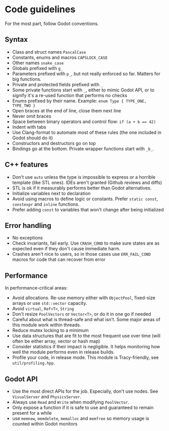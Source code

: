 Code guidelines
=====================

For the most part, follow Godot conventions.

Syntax
--------

- Class and struct names `PascalCase`
- Constants, enums and macros `CAPSLOCK_CASE`
- Other names `snake_case`
- Globals prefixed with `g_`
- Parameters prefixed with `p_`, but not really enforced so far. Matters for big functions.
- Private and protected fields prefixed with `_`
- Some private functions start with `_`, either to mimic Godot API, or to signify it's a re-used function that performs no checks
- Enums prefixed by their name. Example: `enum Type { TYPE_ONE, TYPE_TWO }`
- Open braces at the end of line, close them next line
- Never omit braces
- Space between binary operators and control flow: `if (a + b == 42)`
- Indent with tabs
- Use Clang-format to automate most of these rules (the one included in Godot should do it)
- Constructors and destructors go on top
- Bindings go at the bottom. Private wrapper functions start with `_b_`.

C++ features
-------------

- Don't use `auto` unless the type is impossible to express or a horrible template (like STL ones). IDEs aren't granted (Github reviews and diffs)
- STL is ok if it measurably performs better than Godot alternatives.
- Initialize variables next to declaration
- Avoid using macros to define logic or constants. Prefer `static const`, `constexpr` and `inline` functions.
- Prefer adding `const` to variables that won't change after being initialized

Error handling
---------------

- No exceptions
- Check invariants, fail early. Use `CRASH_COND` to make sure states are as expected even if they don't cause immediate harm.
- Crashes aren't nice to users, so in those cases use `ERR_FAIL_COND` macros for code that can recover from error

Performance
-------------

In performance-critical areas:

- Avoid allocations. Re-use memory either with `ObjectPool`, fixed-size arrays or use `std::vector` capacity.
- Avoid `virtual`, `Ref<T>`, `String`
- Don't resize `PoolVectors` or `Vector<T>`, or do it in one go if needed
- Careful about what is thread-safe and what isn't. Some major areas of this module work within threads.
- Reduce mutex locking to a minimum
- Use data structures that are fit to the most frequent use over time (will often be either array, vector or hash map)
- Consider statistics if their impact is negligible. It helps monitoring how well the module performs even in release builds.
- Profile your code, in release mode. This module is Tracy-friendly, see `util/profiling.hpp`.

Godot API
----------

- Use the most direct APIs for the job. Especially, don't use nodes. See `VisualServer` and `PhysicsServer`.
- Always use `Read` and `Write` when modifying `PoolVector`.
- Only expose a function if it is safe to use and guaranteed to remain present for a while
- use `memnew`, `memdelete`, `memalloc` and `memfree` so memory usage is counted within Godot monitors
